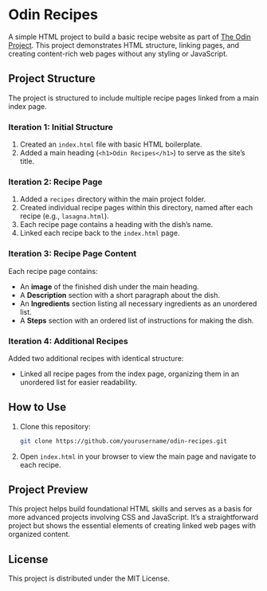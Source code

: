# Odin Recipes

A simple HTML project to build a basic recipe website as part of [The Odin Project](https://www.theodinproject.com/). This project demonstrates HTML structure, linking pages, and creating content-rich web pages without any styling or JavaScript.

## Project Structure

The project is structured to include multiple recipe pages linked from a main index page.

### Iteration 1: Initial Structure
1. Created an `index.html` file with basic HTML boilerplate.
2. Added a main heading (`<h1>Odin Recipes</h1>`) to serve as the site’s title.

### Iteration 2: Recipe Page
1. Added a `recipes` directory within the main project folder.
2. Created individual recipe pages within this directory, named after each recipe (e.g., `lasagna.html`).
3. Each recipe page contains a heading with the dish’s name.
4. Linked each recipe back to the `index.html` page.

### Iteration 3: Recipe Page Content
Each recipe page contains:
- An **image** of the finished dish under the main heading.
- A **Description** section with a short paragraph about the dish.
- An **Ingredients** section listing all necessary ingredients as an unordered list.
- A **Steps** section with an ordered list of instructions for making the dish.

### Iteration 4: Additional Recipes
Added two additional recipes with identical structure:
- Linked all recipe pages from the index page, organizing them in an unordered list for easier readability.

## How to Use
1. Clone this repository:

    ```bash
    git clone https://github.com/yourusername/odin-recipes.git
    ```

2. Open `index.html` in your browser to view the main page and navigate to each recipe.

## Project Preview
This project helps build foundational HTML skills and serves as a basis for more advanced projects involving CSS and JavaScript. It’s a straightforward project but shows the essential elements of creating linked web pages with organized content.

## License
This project is distributed under the MIT License.
